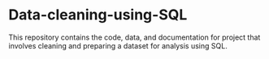 # Data-cleaning-using-SQL
This repository contains the code, data, and documentation for project that involves cleaning and preparing a dataset for analysis using SQL.
